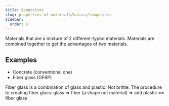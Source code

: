 ```yaml
---
title: Composites
slug: properties-of-materials/basics/composites
sidebar:
  order: 6
---
```


Materials that are a mixture of 2 different-typed materials. Materials are
combined together to get the advantages of two materials.

## Examples

- Concrete (conventional one)
- Fiber glass (GFRP)

Fiber glass is a combination of glass and plastic. Not brittle. The procedure to
creating fiber glass: glass => fiber (a shape not material) => add plastic ==
fiber glass
